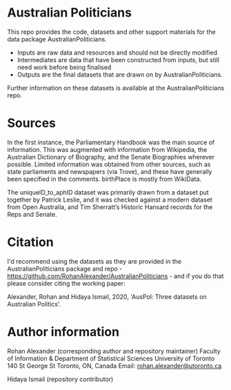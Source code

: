 # Australian Politicians

This repo provides the code, datasets and other support materials for the data package AustralianPoliticians.

- Inputs are raw data and resources and should not be directly modified
- Intermediates are data that have been constructed from inputs, but still need work before being finalised
- Outputs are the final datasets that are drawn on by AustralianPoliticians.

Further information on these datasets is available at the AustralianPoliticians repo.

# Sources

In the first instance, the Parliamentary Handbook was the main source of information. This was augmented with information from Wikipedia, the Australian Dictionary of Biography, and the Senate Biographies wherever possible. Limited information was obtained from other sources, such as state parliaments and newspapers (via Trove), and these have generally been specified in the comments. birthPlace is mostly from WikiData.

The uniqueID_to_aphID dataset was primarily drawn from a dataset put together by Patrick Leslie, and it was checked against a modern dataset from Open Australia, and Tim Sherratt’s Historic Hansard records for the Reps and Senate.

# Citation

I'd recommend using the datasets as they are provided in the AustralianPoliticians package and repo - https://github.com/RohanAlexander/AustralianPoliticians - and if you do that please consider citing the working paper:

Alexander, Rohan and Hidaya Ismail, 2020, 'AusPol: Three datasets on Australian Politics'.


# Author information

Rohan Alexander (corresponding author and repository maintainer)
Faculty of Information & Department of Statistical Sciences
University of Toronto
140 St George St
Toronto, ON, Canada
Email: rohan.alexander@utoronto.ca

Hidaya Ismail (repository contributor)